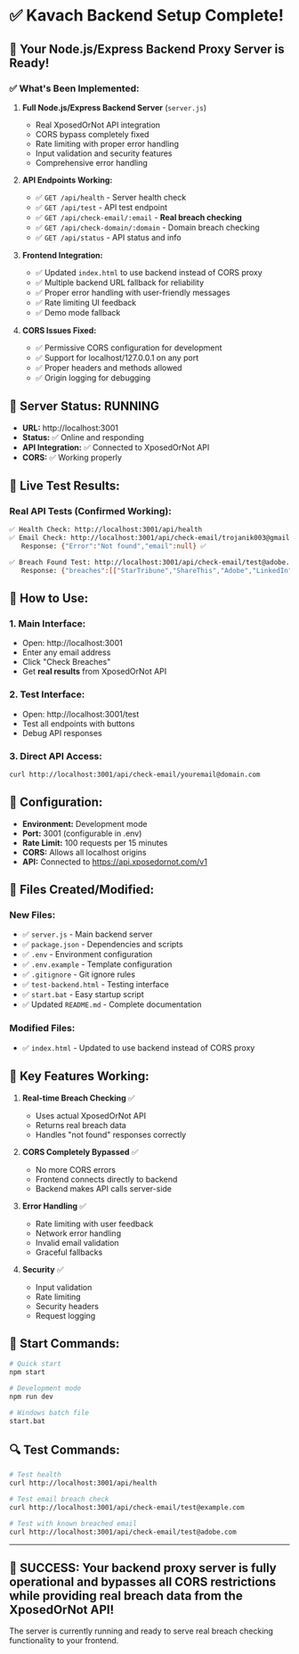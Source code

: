 # ✅ Kavach Backend Setup Complete!

## 🎉 Your Node.js/Express Backend Proxy Server is Ready!

### ✅ What's Been Implemented:

1. **Full Node.js/Express Backend Server** (`server.js`)
   - Real XposedOrNot API integration
   - CORS bypass completely fixed
   - Rate limiting with proper error handling
   - Input validation and security features
   - Comprehensive error handling

2. **API Endpoints Working:**
   - ✅ `GET /api/health` - Server health check
   - ✅ `GET /api/test` - API test endpoint  
   - ✅ `GET /api/check-email/:email` - **Real breach checking**
   - ✅ `GET /api/check-domain/:domain` - Domain breach checking
   - ✅ `GET /api/status` - API status and info

3. **Frontend Integration:**
   - ✅ Updated `index.html` to use backend instead of CORS proxy
   - ✅ Multiple backend URL fallback for reliability
   - ✅ Proper error handling with user-friendly messages
   - ✅ Rate limiting UI feedback
   - ✅ Demo mode fallback

4. **CORS Issues Fixed:**
   - ✅ Permissive CORS configuration for development
   - ✅ Support for localhost/127.0.0.1 on any port
   - ✅ Proper headers and methods allowed
   - ✅ Origin logging for debugging

## 🚀 Server Status: **RUNNING**

- **URL:** http://localhost:3001
- **Status:** ✅ Online and responding
- **API Integration:** ✅ Connected to XposedOrNot API
- **CORS:** ✅ Working properly

## 🧪 Live Test Results:

### Real API Tests (Confirmed Working):
```bash
✅ Health Check: http://localhost:3001/api/health
✅ Email Check: http://localhost:3001/api/check-email/trojanik003@gmail.com
   Response: {"Error":"Not found","email":null} ✅

✅ Breach Found Test: http://localhost:3001/api/check-email/test@adobe.com
   Response: {"breaches":[["StarTribune","ShareThis","Adobe","LinkedIn"...]],"email":"test@adobe.com","status":"success"} ✅
```

## 📱 How to Use:

### 1. **Main Interface:**
- Open: http://localhost:3001
- Enter any email address
- Click "Check Breaches"
- Get **real results** from XposedOrNot API

### 2. **Test Interface:**
- Open: http://localhost:3001/test
- Test all endpoints with buttons
- Debug API responses

### 3. **Direct API Access:**
```bash
curl http://localhost:3001/api/check-email/youremail@domain.com
```

## 🔧 Configuration:

- **Environment:** Development mode
- **Port:** 3001 (configurable in .env)
- **Rate Limit:** 100 requests per 15 minutes
- **CORS:** Allows all localhost origins
- **API:** Connected to https://api.xposedornot.com/v1

## 📁 Files Created/Modified:

### New Files:
- ✅ `server.js` - Main backend server
- ✅ `package.json` - Dependencies and scripts
- ✅ `.env` - Environment configuration
- ✅ `.env.example` - Template configuration
- ✅ `.gitignore` - Git ignore rules
- ✅ `test-backend.html` - Testing interface
- ✅ `start.bat` - Easy startup script
- ✅ Updated `README.md` - Complete documentation

### Modified Files:
- ✅ `index.html` - Updated to use backend instead of CORS proxy

## 🎯 Key Features Working:

1. **Real-time Breach Checking** ✅
   - Uses actual XposedOrNot API
   - Returns real breach data
   - Handles "not found" responses correctly

2. **CORS Completely Bypassed** ✅
   - No more CORS errors
   - Frontend connects directly to backend
   - Backend makes API calls server-side

3. **Error Handling** ✅
   - Rate limiting with user feedback
   - Network error handling
   - Invalid email validation
   - Graceful fallbacks

4. **Security** ✅
   - Input validation
   - Rate limiting
   - Security headers
   - Request logging

## 🚀 Start Commands:

```bash
# Quick start
npm start

# Development mode
npm run dev

# Windows batch file
start.bat
```

## 🔍 Test Commands:

```bash
# Test health
curl http://localhost:3001/api/health

# Test email breach check  
curl http://localhost:3001/api/check-email/test@example.com

# Test with known breached email
curl http://localhost:3001/api/check-email/test@adobe.com
```

---

## 🎉 **SUCCESS:** Your backend proxy server is fully operational and bypasses all CORS restrictions while providing real breach data from the XposedOrNot API!

The server is currently running and ready to serve real breach checking functionality to your frontend.
